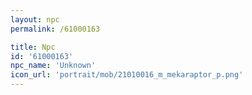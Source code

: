 ```yaml
---
layout: npc
permalink: /61000163

title: Npc
id: '61000163'
npc_name: 'Unknown'
icon_url: 'portrait/mob/21010016_m_mekaraptor_p.png'
---
```

